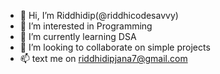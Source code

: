- 👋 Hi, I’m Riddhidip(@riddhicodesavvy)
- 👀 I’m interested in Programming
- 🌱 I’m currently learning DSA
- 💞️ I’m looking to collaborate on simple projects
- 📫 text me on riddhidipjana7@gmail.com


<!---
riddhicodesavvy/riddhicodesavvy is a ✨ special ✨ repository because its `README.md` (this file) appears on your GitHub profile.
You can click the Preview link to take a look at your changes.
--->
